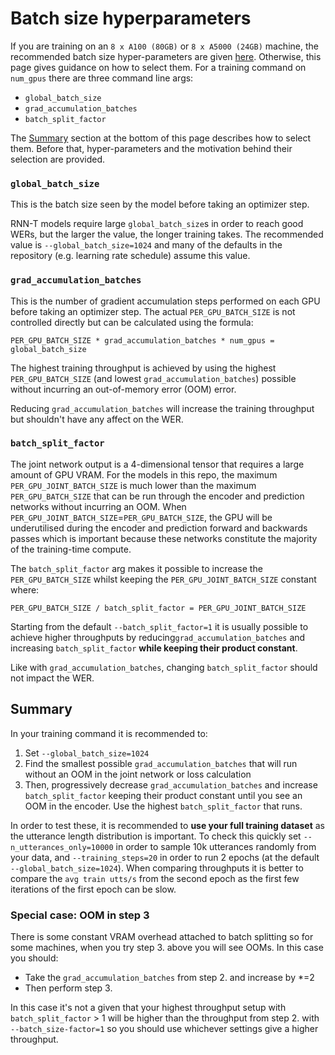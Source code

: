 # Batch size hyperparameters

If you are training on an `8 x A100 (80GB)` or `8 x A5000 (24GB)` machine, the recommended batch size hyper-parameters are given [here](training_times.md). Otherwise, this page gives guidance on how to select them. For a training command on `num_gpus` there are three command line args:

* `global_batch_size`
* `grad_accumulation_batches`
* `batch_split_factor`

The [Summary](#summary) section at the bottom of this page describes how to select them.
Before that, hyper-parameters and the motivation behind their selection are provided.

### `global_batch_size`

This is the batch size seen by the model before taking an optimizer step.

RNN-T models require large `global_batch_size`s in order to reach good WERs, but the larger the value, the longer training takes. The recommended value is `--global_batch_size=1024` and many of the defaults in the repository (e.g. learning rate schedule) assume this value.

### `grad_accumulation_batches`

This is the number of gradient accumulation steps performed on each GPU before taking an optimizer step. The actual `PER_GPU_BATCH_SIZE` is not controlled directly but can be calculated using the formula:

```
PER_GPU_BATCH_SIZE * grad_accumulation_batches * num_gpus = global_batch_size
```

The highest training throughput is achieved by using the highest `PER_GPU_BATCH_SIZE` (and lowest `grad_accumulation_batches`) possible without incurring an out-of-memory error (OOM) error.

Reducing `grad_accumulation_batches` will increase the training throughput but shouldn't have any affect on the WER.

### `batch_split_factor`

The joint network output is a 4-dimensional tensor that requires a large amount of GPU VRAM. For the models in this repo, the maximum `PER_GPU_JOINT_BATCH_SIZE` is much lower than the maximum `PER_GPU_BATCH_SIZE` that can be run through the encoder and prediction networks without incurring an OOM. When `PER_GPU_JOINT_BATCH_SIZE`=`PER_GPU_BATCH_SIZE`, the GPU will be underutilised during the encoder and prediction forward and backwards passes which is important because these networks constitute the majority of the training-time compute.

The `batch_split_factor` arg makes it possible to increase the `PER_GPU_BATCH_SIZE` whilst keeping the `PER_GPU_JOINT_BATCH_SIZE` constant where:

```
PER_GPU_BATCH_SIZE / batch_split_factor = PER_GPU_JOINT_BATCH_SIZE
```

Starting from the default `--batch_split_factor=1` it is usually possible to achieve higher throughputs by reducing`grad_accumulation_batches` and increasing `batch_split_factor` **while keeping their product constant**.

Like with `grad_accumulation_batches`, changing `batch_split_factor` should not impact the WER.

## Summary <a name="summary"></a>

In your training command it is recommended to:

1. Set `--global_batch_size=1024`
2. Find the smallest possible `grad_accumulation_batches` that will run without an OOM in the joint network or loss calculation
3. Then, progressively decrease `grad_accumulation_batches` and increase `batch_split_factor` keeping their product constant until you see an OOM in the encoder. Use the highest `batch_split_factor` that runs.

In order to test these, it is recommended to **use your full training dataset** as the utterance length distribution is important.
To check this quickly set `--n_utterances_only=10000` in order to sample 10k utterances randomly from your data,
and `--training_steps=20` in order to run 2 epochs (at the default `--global_batch_size=1024`).
When comparing throughputs it is better to compare the `avg train utts/s` from the second epoch as the first few iterations of the first epoch can be slow.

### Special case: OOM in step 3

There is some constant VRAM overhead attached to batch splitting so for some machines, when you try step 3. above you will see OOMs. In this case you should:

* Take the `grad_accumulation_batches` from step 2. and increase by *=2
* Then perform step 3.

In this case it's not a given that your highest throughput setup with `batch_split_factor` > 1 will be higher than the throughput from step 2. with `--batch_size-factor=1` so you should use whichever settings give a higher throughput.
